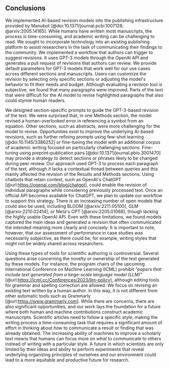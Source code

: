 ## Conclusions

We implemented AI-based revision models into the publishing infrastructure provided by Manubot [@doi:10.1371/journal.pcbi.1007128; @arxiv:2005.14165].
While humans have written most manuscripts, the process is time-consuming, and academic writing can be challenging to read.
We sought to incorporate technology into an existing publishing platform to assist researchers in the task of communicating their findings to the community.
We implemented a workflow that authors can trigger to suggest revisions.
It uses GPT-3 models through the OpenAI API and generates a pull request of revisions that authors can review.
We provide default parameters for GPT-3 models that work well for our use cases across different sections and manuscripts.
Users can customize the revision by selecting only specific sections or adjusting the model's behavior to fit their needs and budget.
Although evaluating a revision tool is subjective, we found that many paragraphs were improved.
Parts of the text that were difficult for the AI model to revise highlighted paragraphs that also could stymie human readers.


We designed section-specific prompts to guide the GPT-3-based revision of the text.
We were surprised that, in one Methods section, the model revised a human-overlooked error in referencing a symbol from an equation.
Other sections, such as abstracts, were more challenging for the model to revise.
Opportunities exist to improve the underlying AI-based revisions, such as further refining prompts using few-shot learning [@doi:10.1145/3386252] or fine-tuning the model with an additional corpus of academic writing focused on particularly challenging sections.
Fine-tuning using preprint-publication pairs [@doi:10.1371/journal.pbio.3001470] may provide a strategy to detect sections or phrases likely to be changed during peer review.
Our approach used GPT-3 to process each paragraph of the text, although it lacks a contextual thread between queries and this mainly affected the revision of the Results and Methods sections.
Using chatbots that retain context, such as OpenAI's ChatGPT [@url:https://openai.com/blog/chatgpt], could enable the revision of individual paragraphs while considering previously processed text.
Once an official API becomes available for ChatGPT, we plan to update our workflow to support this strategy.
There is an increasing number of open models that could also be used, including BLOOM [@arxiv:2211.05100], GLM [@arxiv:2210.02414], or Meta's OPT [@arxiv:2205.01068], though lacking the highly usable OpenAI API.
Even with these limitations, we found models captured the main ideas and generated a revision that often communicated the intended meaning more clearly and concisely.
It is important to note, however, that our assessment of performance in case studies was necessarily subjective, as there could be, for example, writing styles that might not be widely shared across researchers.


Using these types of tools for scientific authoring is controversial.
Several questions arise concerning the novelty or ownership of the text generated by these models.
For instance, the program chairs of the upcoming International Conference on Machine Learning (ICML) prohibit *"papers that include text generated from a large-scale language model (LLM)"* [@url:https://icml.cc/Conferences/2023/llm-policy], although editing tools for grammar and spelling correction are allowed.
We focus on revising an *existing* text written by a human author.
In this way, it is not different from other automatic tools such as Grammarly [@url:https://www.grammarly.com].
While there are concerns, there are also significant opportunities, and our work lays the foundation for a future where both human and machine contributions construct academic manuscripts.
Scientific articles need to follow a specific style, making the writing process a time-consuming task that requires a significant amount of effort in thinking about *how* to communicate a result or finding that was already obtained.
The increasing ability of machines to improve a scholarly text means that humans can focus more on *what* to communicate to others instead of writing with a particular style.
A future in which scientists are only limited by their ideas and ability to perform experiments that reveal underlying organizing principles of ourselves and our environment could lead to a more equitable and productive future for research.
